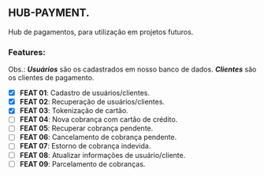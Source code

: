 ## HUB-PAYMENT.

Hub de pagamentos, para utilização em projetos futuros.

### Features:

Obs.: ***Usuários*** são os cadastrados em nosso banco de dados. ***Clientes*** são os clientes de pagamento.

- [x]  **FEAT 01**: Cadastro de usuários/clientes.
- [x]  **FEAT 02**: Recuperação de usuários/clientes.
- [x]  **FEAT 03**: Tokenização de cartão.
- [ ]  **FEAT 04**: Nova cobrança com cartão de crédito.
- [ ]  **FEAT 05**: Recuperar cobrança pendente.
- [ ]  **FEAT 06**: Cancelamento de cobrança pendente.
- [ ]  **FEAT 07**: Estorno de cobrança indevida.
- [ ]  **FEAT 08**: Atualizar informações de usuário/cliente.
- [ ]  **FEAT 09**: Parcelamento de cobranças.